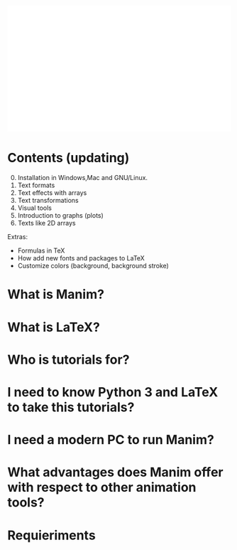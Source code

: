 <p align="center"><img src ="/_title.gif" /></p>

# Contents (updating)
0. Installation in Windows,Mac and GNU/Linux.
1. Text formats
2. Text effects with arrays
3. Text transformations
4. Visual tools
5. Introduction to graphs (plots)
6. Texts like 2D arrays

Extras:
* Formulas in TeX
* How add new fonts and packages to LaTeX
* Customize colors (background, background stroke)

# What is Manim?

# What is LaTeX?

# Who is tutorials for?

# I need to know Python 3 and LaTeX to take this tutorials?

# I need a modern PC to run Manim?

# What advantages does Manim offer with respect to other animation tools?

# Requieriments
